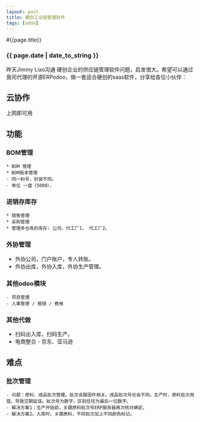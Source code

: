 ```yaml
---
layout: post
title: 硬创工业链管理软件
tags: [odoo]
---
```


#{{page.title}}

### {{ page.date | date_to_string }}

昨天Jimmy Liao沟通 硬创企业的供应链管理软件问题，启发很大。希望可以通过我司代理的开源ERPodoo，做一套适合硬创的saas软件，分享给各位小伙伴：

## 云协作
上网即可用

## 功能
### BOM管理
	* BOM 管理
	* BOM版本管理
	- 同一料号，封装不同。
    - 单位 一盘（5000），
    	
### 进销存库存
	* 销售管理
	* 采购管理
   	* 管理多仓库的库存: 公司，代工厂1， 代工厂2。
 
### 外协管理
   - 外协公司，门户账户，专人转账。
   - 外协出库，外协入库，外协生产管理。

### 其他odoo模块
	- 项目管理
	- 人事管理 / 报销 / 费用

### 其他代做
   - 扫码出入库，扫码生产。
   - 电商整合 - 京东、亚马逊

## 难点
### 批次管理
    - 问题：原料、成品批次管理。批次会跟固件相关。成品批次号也会不同。生产时，原料批次用错，导致交期延误。批次号为数字，区别往往为最后一位数字。
    - 解决方案1：生产开始前，关键原料批次号ERP服务器再次核对确定。
    - 解决方案2。入库时，关键原料，不同批次加上不同颜色标记。


